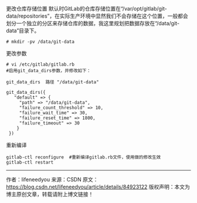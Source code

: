 更改仓库存储位置
默认时GitLab的仓库存储位置在“/var/opt/gitlab/git-data/repositories”，在实际生产环境中显然我们不会存储在这个位置，一般都会划分一个独立的分区来存储仓库的数据，我这里规划把数据存放在“/data/git-data”目录下。

```
# mkdir -pv /data/git-data 
```
更改参数
```
# vi /etc/gitlab/gitlab.rb 
#启用git_data_dirs参数，并修改如下： 

git_data_dirs  路径 "/data/git-data"

git_data_dirs({
   "default" => {
     "path" => "/data/git-data",
     "failure_count_threshold" => 10,
     "failure_wait_time" => 30,
     "failure_reset_time" => 1800,
     "failure_timeout" => 30
    }
 })
```

重新编译
```
gitlab-ctl reconfigure  #重新编译gitlab.rb文件，使用做的修改生效
gitlab-ctl restart

```



--------------------- 
作者：lifeneedyou 
来源：CSDN 
原文：https://blog.csdn.net/lifeneedyou/article/details/84923122 
版权声明：本文为博主原创文章，转载请附上博文链接！

